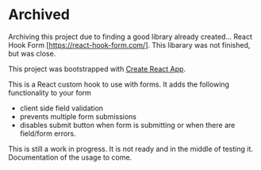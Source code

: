 # Archived
Archiving this project due to finding a good library already created... React Hook Form [https://react-hook-form.com/]. This libarary was not finished, but was close.

This project was bootstrapped with [Create React App](https://github.com/facebook/create-react-app).

This is a React custom hook to use with forms. It adds the following functionality to your form

- client side field validation
- prevents multiple form submissions
- disables submit button when form is submitting or when there are field/form errors.

This is still a work in progress. It is not ready and in the middle of testing it. Documentation of the usage to come.
